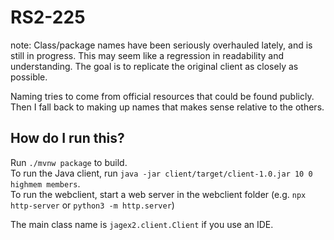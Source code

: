 # RS2-225

note: Class/package names have been seriously overhauled lately, and is still in progress. This may seem like a regression in readability and understanding. The goal is to replicate the original client as closely as possible.  

Naming tries to come from official resources that could be found publicly. Then I fall back to making up names that makes sense relative to the others.

## How do I run this?

Run `./mvnw package` to build.  
To run the Java client, run `java -jar client/target/client-1.0.jar 10 0 highmem members`.  
To run the webclient, start a web server in the webclient folder (e.g. `npx http-server` or `python3 -m http.server`)

The main class name is `jagex2.client.Client` if you use an IDE.
